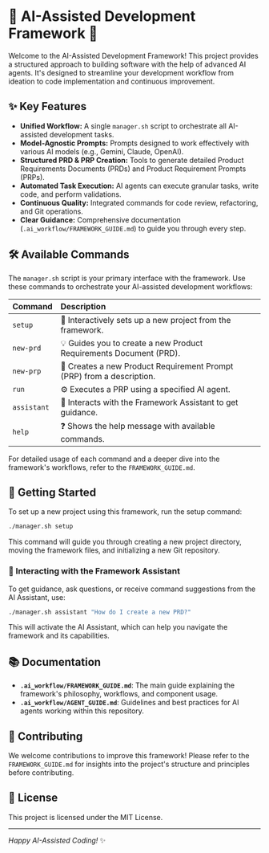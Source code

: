 # 🚀 AI-Assisted Development Framework 🚀

Welcome to the AI-Assisted Development Framework! This project provides a structured approach to building software with the help of advanced AI agents. It's designed to streamline your development workflow from ideation to code implementation and continuous improvement.

## ✨ Key Features

-   **Unified Workflow:** A single `manager.sh` script to orchestrate all AI-assisted development tasks.
-   **Model-Agnostic Prompts:** Prompts designed to work effectively with various AI models (e.g., Gemini, Claude, OpenAI).
-   **Structured PRD & PRP Creation:** Tools to generate detailed Product Requirements Documents (PRDs) and Product Requirement Prompts (PRPs).
-   **Automated Task Execution:** AI agents can execute granular tasks, write code, and perform validations.
-   **Continuous Quality:** Integrated commands for code review, refactoring, and Git operations.
-   **Clear Guidance:** Comprehensive documentation (`.ai_workflow/FRAMEWORK_GUIDE.md`) to guide you through every step.

## 🛠️ Available Commands

The `manager.sh` script is your primary interface with the framework. Use these commands to orchestrate your AI-assisted development workflows:

| Command             | Description                                                                 |
| :------------------ | :-------------------------------------------------------------------------- |
| `setup`             | 🚀 Interactively sets up a new project from the framework.                  |
| `new-prd`           | 💡 Guides you to create a new Product Requirements Document (PRD).          |
| `new-prp`           | 📝 Creates a new Product Requirement Prompt (PRP) from a description.       |
| `run`               | ⚙️ Executes a PRP using a specified AI agent.                               |
| `assistant`         | 🧠 Interacts with the Framework Assistant to get guidance.                  |
| `help`              | ❓ Shows the help message with available commands.                          |

For detailed usage of each command and a deeper dive into the framework's workflows, refer to the `FRAMEWORK_GUIDE.md`.

## 🚀 Getting Started

To set up a new project using this framework, run the setup command:

```bash
./manager.sh setup
```

This command will guide you through creating a new project directory, moving the framework files, and initializing a new Git repository.

### 🧠 Interacting with the Framework Assistant

To get guidance, ask questions, or receive command suggestions from the AI Assistant, use:

```bash
./manager.sh assistant "How do I create a new PRD?"
```

This will activate the AI Assistant, which can help you navigate the framework and its capabilities.

## 📚 Documentation

-   **`.ai_workflow/FRAMEWORK_GUIDE.md`**: The main guide explaining the framework's philosophy, workflows, and component usage.
-   **`.ai_workflow/AGENT_GUIDE.md`**: Guidelines and best practices for AI agents working within this repository.

## 🤝 Contributing

We welcome contributions to improve this framework! Please refer to the `FRAMEWORK_GUIDE.md` for insights into the project's structure and principles before contributing.

## 📄 License

This project is licensed under the MIT License.

---

_Happy AI-Assisted Coding!_ ✨
